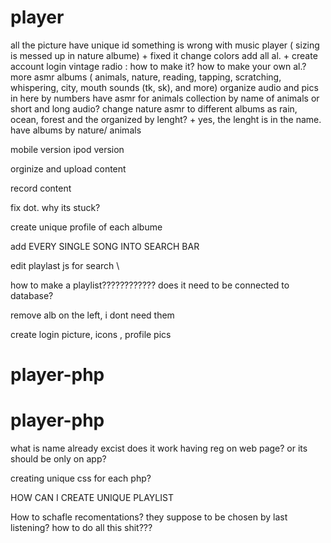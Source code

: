 # player

all the picture have unique id
something is wrong with music player ( sizing is messed up in nature albume) + fixed it
change colors
add all al. +
create account login
vintage radio : how to make it?
how to make your own al.?
more asmr albums ( animals, nature, reading, tapping, scratching, whispering, city, mouth sounds (tk, sk), and more)
organize audio and pics in here by numbers
have asmr for animals collection by name of animals or short and long audio?
change nature asmr to different albums as rain, ocean, forest and the organized by lenght? + yes, the lenght is in the name. have albums by nature/ animals

mobile version
ipod version

orginize and upload content

record content

fix dot. why its stuck?

create unique profile of each albume

add EVERY SINGLE SONG INTO SEARCH BAR

edit playlast js for search \

how to make a playlist????????????
does it need to be connected to database?

remove alb on the left, i dont need them

create login picture, icons , profile pics

# player-php

# player-php

what is name already excist
does it work having reg on web page? or its should be only on app?

creating unique css for each php?

HOW CAN I CREATE UNIQUE PLAYLIST

How to schafle recomentations? they suppose to be chosen by last listening?
how to do all this shit???
